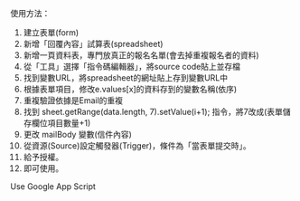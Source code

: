 使用方法：

1. 建立表單(form)
2. 新增「回覆內容」試算表(spreadsheet)
3. 新增一頁資料表，專門放真正的報名名單(會去掉重複報名者的資料)
4. 從「工具」選擇「指令碼編輯器」，將source code貼上並存檔
5. 找到變數URL，將spreadsheet的網址貼上存到變數URL中
6. 根據表單項目，修改e.values[x]的資料存到的變數名稱(依序)
7. 重複驗證依據是Email的重複
8. 找到 sheet.getRange(data.length, 7).setValue(i+1); 指令，將7改成(表單儲存欄位項目數量+1)
9. 更改 mailBody 變數(信件內容)
10. 從資源(Source)設定觸發器(Trigger)，條件為「當表單提交時」。
11. 給予授權。
12. 即可使用。


Use Google App Script
